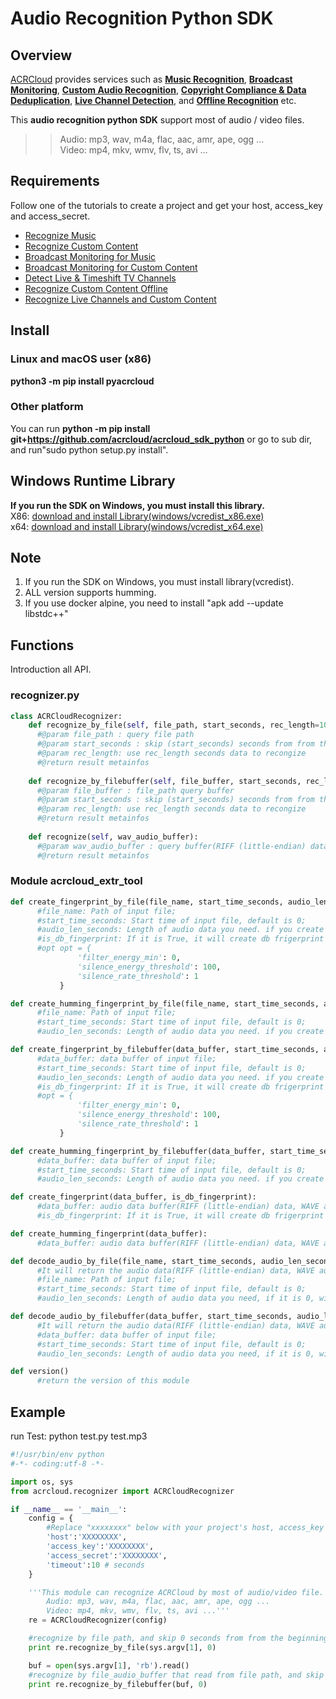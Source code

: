 # Audio Recognition Python SDK

## Overview
  [ACRCloud](https://www.acrcloud.com/) provides services such as **[Music Recognition](https://www.acrcloud.com/music-recognition)**, **[Broadcast Monitoring](https://www.acrcloud.com/broadcast-monitoring/)**, **[Custom Audio Recognition](https://www.acrcloud.com/second-screen-synchronization%e2%80%8b/)**, **[Copyright Compliance & Data Deduplication](https://www.acrcloud.com/copyright-compliance-data-deduplication/)**, **[Live Channel Detection](https://www.acrcloud.com/live-channel-detection/)**, and **[Offline Recognition](https://www.acrcloud.com/offline-recognition/)** etc.<br>

  This **audio recognition python SDK** support most of audio / video files. 

>>Audio: mp3, wav, m4a, flac, aac, amr, ape, ogg ...<br>
>>Video: mp4, mkv, wmv, flv, ts, avi ...

## Requirements
Follow one of the tutorials to create a project and get your host, access_key and access_secret.

 * [Recognize Music](https://docs.acrcloud.com/tutorials/recognize-music)
 * [Recognize Custom Content](https://docs.acrcloud.com/tutorials/recognize-custom-content)
 * [Broadcast Monitoring for Music](https://docs.acrcloud.com/tutorials/broadcast-monitoring-for-music)
 * [Broadcast Monitoring for Custom Content](https://docs.acrcloud.com/tutorials/broadcast-monitoring-for-custom-content)
 * [Detect Live & Timeshift TV Channels](https://docs.acrcloud.com/tutorials/detect-live-and-timeshift-tv-channels)
 * [Recognize Custom Content Offline](https://docs.acrcloud.com/tutorials/recognize-custom-content-offline)
 * [Recognize Live Channels and Custom Content](https://docs.acrcloud.com/tutorials/recognize-tv-channels-and-custom-content)

## Install
### Linux and macOS user (x86)

**python3 -m pip install pyacrcloud**

### Other platform

You can run **python -m pip install git+https://github.com/acrcloud/acrcloud_sdk_python** or go to sub dir, and run"sudo python setup.py install".

## Windows Runtime Library 
**If you run the SDK on Windows, you must install this library.**<br>
X86: [download and install Library(windows/vcredist_x86.exe)](https://github.com/acrcloud/acrcloud_sdk_python/blob/master/windows/vcredist_x86.exe)<br>
x64: [download and install Library(windows/vcredist_x64.exe)](https://github.com/acrcloud/acrcloud_sdk_python/blob/master/windows/vcredist_x64.exe)

## Note
1. If you run the SDK on Windows, you must install library(vcredist).
2. ALL version supports humming.
3. If you use docker alpine, you need to install "apk add --update libstdc++"

## Functions
Introduction all API.
### recognizer.py
```python
class ACRCloudRecognizer:
    def recognize_by_file(self, file_path, start_seconds, rec_length=10):
      #@param file_path : query file path
      #@param start_seconds : skip (start_seconds) seconds from from the beginning of (filePath)
      #@param rec_length: use rec_length seconds data to recongize
      #@return result metainfos
      
    def recognize_by_filebuffer(self, file_buffer, start_seconds, rec_length=10):
      #@param file_buffer : file_path query buffer
      #@param start_seconds : skip (start_seconds) seconds from from the beginning of (filePath)
      #@param rec_length: use rec_length seconds data to recongize
      #@return result metainfos
      
    def recognize(self, wav_audio_buffer):
      #@param wav_audio_buffer : query buffer(RIFF (little-endian) data, WAVE audio, Microsoft PCM, 16 bit, mono 8000 Hz)
      #@return result metainfos
```
### Module acrcloud_extr_tool
```python
def create_fingerprint_by_file(file_name, start_time_seconds, audio_len_seconds, is_db_fingerprint, opt):
      #file_name: Path of input file; 
      #start_time_seconds: Start time of input file, default is 0; 
      #audio_len_seconds: Length of audio data you need. if you create recogize frigerprint, default is 12 seconds, if you create db frigerprint, it is not usefully; 
      #is_db_fingerprint: If it is True, it will create db frigerprint (Fingerprint for bucket, not for recognition); 
      #opt opt = {
               'filter_energy_min': 0,
               'silence_energy_threshold': 100,
               'silence_rate_threshold': 1
           }

def create_humming_fingerprint_by_file(file_name, start_time_seconds, audio_len_seconds):
      #file_name: Path of input file; 
      #start_time_seconds: Start time of input file, default is 0; 
      #audio_len_seconds: Length of audio data you need. if you create recogize frigerprint, default is 12 seconds, if you create db frigerprint, it is not usefully; 

def create_fingerprint_by_filebuffer(data_buffer, start_time_seconds, audio_len_seconds, is_db_fingerprint, opt):
      #data_buffer: data buffer of input file; 
      #start_time_seconds: Start time of input file, default is 0; 
      #audio_len_seconds: Length of audio data you need. if you create recogize frigerprint, default is 12 seconds, if you create db frigerprint, it is not usefully; 
      #is_db_fingerprint: If it is True, it will create db frigerprint (Fingerprint for bucket, not for recognition); 
      #opt = {
               'filter_energy_min': 0,
               'silence_energy_threshold': 100,
               'silence_rate_threshold': 1
           }

def create_humming_fingerprint_by_filebuffer(data_buffer, start_time_seconds, audio_len_seconds):
      #data_buffer: data buffer of input file; 
      #start_time_seconds: Start time of input file, default is 0; 
      #audio_len_seconds: Length of audio data you need. if you create recogize frigerprint, default is 12 seconds, if you create db frigerprint, it is not usefully; 

def create_fingerprint(data_buffer, is_db_fingerprint):
      #data_buffer: audio data buffer(RIFF (little-endian) data, WAVE audio, Microsoft PCM, 16 bit, mono 8000 Hz); 
      #is_db_fingerprint: If it is True, it will create db frigerprint (Fingerprint for bucket, not for recognition); 

def create_humming_fingerprint(data_buffer):
      #data_buffer: audio data buffer(RIFF (little-endian) data, WAVE audio, Microsoft PCM, 16 bit, mono 8000 Hz); 

def decode_audio_by_file(file_name, start_time_seconds, audio_len_seconds):
      #It will return the audio data(RIFF (little-endian) data, WAVE audio, Microsoft PCM, 16 bit, mono 8000 Hz); 
      #file_name: Path of input file; 
      #start_time_seconds: Start time of input file, default is 0; 
      #audio_len_seconds: Length of audio data you need, if it is 0, will decode all the audio; 

def decode_audio_by_filebuffer(data_buffer, start_time_seconds, audio_len_seconds):
      #It will return the audio data(RIFF (little-endian) data, WAVE audio, Microsoft PCM, 16 bit, mono 8000 Hz); 
      #data_buffer: data buffer of input file; 
      #start_time_seconds: Start time of input file, default is 0; 
      #audio_len_seconds: Length of audio data you need, if it is 0, will decode all the audio; 

def version() 
      #return the version of this module
```
## Example
run Test: python test.py test.mp3
```python
#!/usr/bin/env python
#-*- coding:utf-8 -*-

import os, sys
from acrcloud.recognizer import ACRCloudRecognizer

if __name__ == '__main__':
    config = {
        #Replace "xxxxxxxx" below with your project's host, access_key and access_secret.
        'host':'XXXXXXXX',
        'access_key':'XXXXXXXX', 
        'access_secret':'XXXXXXXX',
        'timeout':10 # seconds
    }

    '''This module can recognize ACRCloud by most of audio/video file. 
        Audio: mp3, wav, m4a, flac, aac, amr, ape, ogg ...
        Video: mp4, mkv, wmv, flv, ts, avi ...'''
    re = ACRCloudRecognizer(config)

    #recognize by file path, and skip 0 seconds from from the beginning of sys.argv[1].
    print re.recognize_by_file(sys.argv[1], 0)

    buf = open(sys.argv[1], 'rb').read()
    #recognize by file_audio_buffer that read from file path, and skip 0 seconds from from the beginning of sys.argv[1].
    print re.recognize_by_filebuffer(buf, 0)
```
